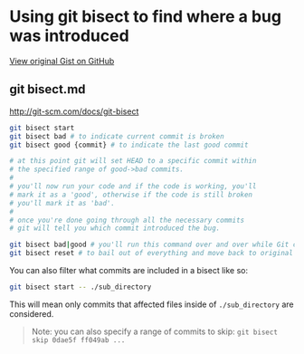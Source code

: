 # Using git bisect to find where a bug was introduced

[View original Gist on GitHub](https://gist.github.com/Integralist/427746222345cfe81a24)

## git bisect.md

http://git-scm.com/docs/git-bisect

```sh
git bisect start
git bisect bad # to indicate current commit is broken
git bisect good {commit} # to indicate the last good commit

# at this point git will set HEAD to a specific commit within
# the specified range of good->bad commits.
#
# you'll now run your code and if the code is working, you'll
# mark it as a 'good', otherwise if the code is still broken
# you'll mark it as 'bad'.
#
# once you're done going through all the necessary commits
# git will tell you which commit introduced the bug.

git bisect bad|good # you'll run this command over and over while Git changes commits to find which commit introduced the bug
git bisect reset # to bail out of everything and move back to original HEAD (i.e. the latest broken commit)
```

You can also filter what commits are included in a bisect like so:

```sh
git bisect start -- ./sub_directory
```

This will mean only commits that affected files inside of `./sub_directory` are considered.

> Note: you can also specify a range of commits to skip: `git bisect skip 0dae5f ff049ab ...`

